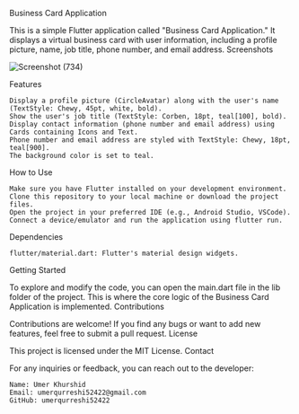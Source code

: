 Business Card Application

This is a simple Flutter application called "Business Card Application." It displays a virtual business card with user information, including a profile picture, name, job title, phone number, and email address.
Screenshots

![Screenshot (734)](https://github.com/umerqurreshi52422/Business_Card_Application_using-DART-FLUTTER-/assets/65500458/33b663f9-bc5f-421d-86e5-2b3593f281f7)

Features

    Display a profile picture (CircleAvatar) along with the user's name (TextStyle: Chewy, 45pt, white, bold).
    Show the user's job title (TextStyle: Corben, 18pt, teal[100], bold).
    Display contact information (phone number and email address) using Cards containing Icons and Text.
    Phone number and email address are styled with TextStyle: Chewy, 18pt, teal[900].
    The background color is set to teal.

How to Use

    Make sure you have Flutter installed on your development environment.
    Clone this repository to your local machine or download the project files.
    Open the project in your preferred IDE (e.g., Android Studio, VSCode).
    Connect a device/emulator and run the application using flutter run.

Dependencies

    flutter/material.dart: Flutter's material design widgets.

Getting Started

To explore and modify the code, you can open the main.dart file in the lib folder of the project. This is where the core logic of the Business Card Application is implemented.
Contributions

Contributions are welcome! If you find any bugs or want to add new features, feel free to submit a pull request.
License

This project is licensed under the MIT License.
Contact

For any inquiries or feedback, you can reach out to the developer:

    Name: Umer Khurshid
    Email: umerqurreshi52422@gmail.com
    GitHub: umerqurreshi52422
